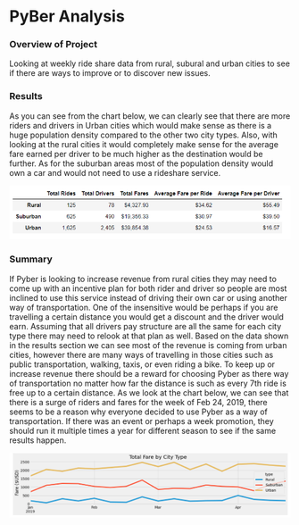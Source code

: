 # PyBer Analysis

### Overview of Project

Looking at weekly ride share data from rural, subural and urban cities to see if there are ways to improve or to discover new issues.

### Results

As you can see from the chart below, we can clearly see that there are more riders and drivers in Urban cities which would make sense as there is a huge population density compared to the other two city types. Also, with looking at the rural cities it would completely make sense for the average fare earned per driver to be much higher as the destination would be further. As for the suburban areas most of the population density would own a car and would not need to use a rideshare service.

![Summary of Cities](https://github.com/Cooofy/PyBer_Analysis/blob/main/Summary%20of%20Ctites.PNG)


### Summary

If Pyber is looking to increase revenue from rural cities they may need to come up with an incentive plan for both rider and driver so people are most inclined to use this service instead of driving their own car or using another way of transportation. One of the insensitive would be perhaps if you are travelling a certain distance you would get a discount and the driver would earn. Assuming that all drivers pay structure are all the same for each city type there may need to relook at that plan as well. Based on the data shown in the results section we can see most of the revenue is coming from urban cities, however there are many ways of travelling in those cities such as public transportation, walking, taxis, or even riding a bike. To keep up or increase revenue there should be a reward for choosing Pyber as there way of transportation no matter how far the distance is such as every 7th ride is free up to a certain distance. As we look at the chart below, we can see that there is a surge of riders and fares for the week of Feb 24, 2019, there seems to be a reason why everyone decided to use Pyber as a way of transportation. If there was an event or perhaps a week promotion, they should run it multiple times a year for different season to see if the same results happen. 

![Fair by City Type](https://github.com/Cooofy/PyBer_Analysis/blob/main/Fairs%20by%20Cities.PNG)
